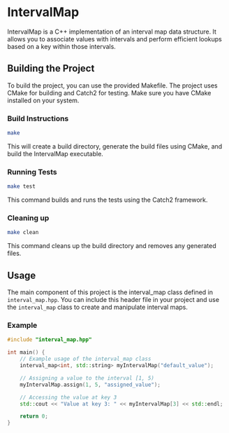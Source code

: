 # IntervalMap

IntervalMap is a C++ implementation of an interval map data structure. It allows you to associate values with intervals and perform efficient lookups based on a key within those intervals.

## Building the Project

To build the project, you can use the provided Makefile. The project uses CMake for building and Catch2 for testing. Make sure you have CMake installed on your system.

### Build Instructions

```bash
make
```
This will create a build directory, generate the build files using CMake, and build the IntervalMap executable.

### Running Tests
```bash
make test
```
This command builds and runs the tests using the Catch2 framework.

### Cleaning up
```bash
make clean
```
This command cleans up the build directory and removes any generated files.

## Usage

The main component of this project is the interval_map class defined in `interval_map.hpp`. You can include this header file in your project and use the `interval_map` class to create and manipulate interval maps.

### Example
```cpp
#include "interval_map.hpp"

int main() {
    // Example usage of the interval_map class
    interval_map<int, std::string> myIntervalMap("default_value");

    // Assigning a value to the interval [1, 5)
    myIntervalMap.assign(1, 5, "assigned_value");

    // Accessing the value at key 3
    std::cout << "Value at key 3: " << myIntervalMap[3] << std::endl;

    return 0;
}
```